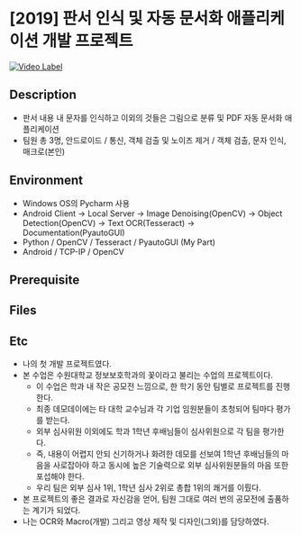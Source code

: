 # [2019] 판서 인식 및 자동 문서화 애플리케이션 개발 프로젝트
[![Video Label](https://user-images.githubusercontent.com/48519031/156896855-7e0004b9-b0de-415c-9f7d-6952cccb4d63.png)](https://www.youtube.com/watch?v=XiosxnspzgY)

## Description
- 판서 내용 내 문자를 인식하고 이외의 것들은 그림으로 분류 및 PDF 자동 문서화 애플리케이션
- 팀원 총 3명, 안드로이드 / 통신, 객체 검출 및 노이즈 제거 / 객체 검출, 문자 인식, 매크로(본인)

## Environment
- Windows OS의 Pycharm 사용
- Android Client -> Local Server -> Image Denoising(OpenCV) -> Object Detection(OpenCV) -> Text OCR(Tesseract) -> Documentation(PyautoGUI)
- Python / OpenCV / Tesseract / PyautoGUI (My Part)
- Android / TCP-IP / OpenCV

## Prerequisite

## Files

## Etc
- 나의 첫 개발 프로젝트였다.
- 본 수업은 수원대학교 정보보호학과의 꽃이라고 불리는 수업의 프로젝트이다.
  - 이 수업은 학과 내 작은 공모전 느낌으로, 한 학기 동안 팀별로 프로젝트를 진행한다.
  - 최종 데모데이에는 타 대학 교수님과 각 기업 임원분들이 초청되어 팀마다 평가를 받는다.
  - 외부 심사위원 이외에도 학과 1학년 후배님들이 심사위원으로 각 팀을 평가한다.
  - 즉, 내용이 어렵지 안되 신기하거나 화려한 데모를 선보여 1학년 후배님들의 마음을 사로잡아야 하고 동시에 높은 기술력으로 외부 심사위원분들의 마음 또한 포섭해야 한다.
  - 우리 팀은 외부 심사 1위, 1학년 심사 2위로 총합 1위의 쾌거를 이뤘다.
- 본 프로젝트의 좋은 결과로 자신감을 얻어, 팀원 그대로 여러 번의 공모전에 출품하는 계기가 되었다.
- 나는 OCR와 Macro(개발) 그리고 영상 제작 및 디자인(그외)를 담당하였다.
